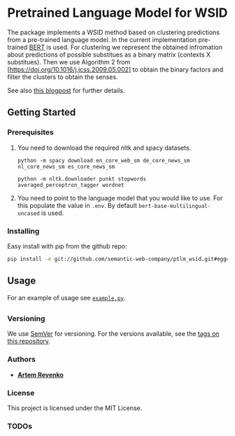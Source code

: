 # Pretrained Language Model for WSID

The package implements a WSID method based on clustering predictions from a pre-trained language model.
In the current implementation pre-trained [BERT](https://github.com/google-research/bert) is used. 
For clustering we represent the obtained infromation about predictions of possible substitues as a binary matrix (contexts X substitues). Then we use Algorithm 2 from [https://doi.org/10.1016/j.jcss.2009.05.002] to obtain the binary factors and filter the clusters to obtain the senses.

See also [this blogpost](https://medium.com/@revenkoartem/label-unstructured-data-using-enterprise-knowledge-graphs-2-d84bda281270) for further details.


## Getting Started

### Prerequisites

1. You need to download the required nltk and spacy datasets.

    ```
    python -m spacy download en_core_web_sm de_core_news_sm nl_core_news_sm es_core_news_sm
    ``` 
    
    ```
    python -m nltk.downloader punkt stopwords averaged_perceptron_tagger wordnet
    ```

2. You need to point to the language model that you would like to use. For this populate the value in `.env`. By default `bert-base-multilingual-uncased` is used.

### Installing

Easy install with pip from the github repo:
```bash
pip install -e git://github.com/semantic-web-company/ptlm_wsid.git#egg=ptlm_wsid
```


## Usage

For an example of usage see [`example.py`](ptlm_wsid/example.py).


##

### Versioning

We use [SemVer](http://semver.org/) for versioning. For the versions available, see the [tags on this repository](https://github.com/your/project/tags). 

### Authors

* [**Artem Revenko**](https://github.com/artreven) 

### License

This project is licensed under the MIT License.

### TODOs
